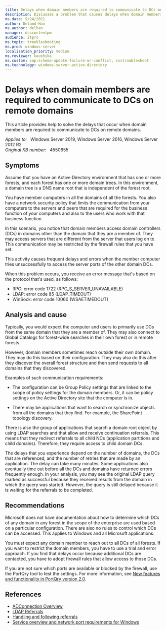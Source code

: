 ```yaml
---
title: Delays when domain members are required to communicate to DCs on remote domains
description: Discusses a problem that causes delays when domain members try to access domain controllers in other domains.
ms.date: 9/24/2021
author: Deland-Han
ms.author: delhan
manager: dcscontentpm
audience: itpro
ms.topic: troubleshooting
ms.prod: windows-server
localization_priority: medium
ms.reviewer: kaushika
ms.custom: sap:schema-update-failure-or-conflict, csstroubleshoot
ms.technology: windows-server-active-directory
---
```

# Delays when domain members are required to communicate to DCs on remote domains

This article provides help to solve the delays that occur when domain members are required to communicate to DCs on remote domains.

_Applies to:_ &nbsp; Windows Server 2019, Windows Server 2016, Windows Server 2012 R2  
_Original KB number:_ &nbsp; 4550655

## Symptoms

Assume that you have an Active Directory environment that has one or more forests, and each forest has one or more domain trees. In this environment, a domain tree is a DNS name root that is independent of the forest root.  

You have member computers in all the domains of all the forests. You also have a network security policy that limits the communication from your computers to the servers and peers that are required for the business function of your computers and also to the users who work with that business function.  

In this scenario, you notice that domain members access domain controllers (DCs) in domains other than the domain that they are a member of. They may access servers that are different from the server that users log on to. This communication may be restricted by the firewall rules that you have set.  

This activity causes frequent delays and errors when the member computer tries unsuccessfully to access the server ports of the other domain DCs.  

When this problem occurs, you receive an error message that's based on the protocol that's used, as follows:  

- RPC: error code 1722 (RPC_S_SERVER_UNAVAILABLE)
- LDAP: error code 85 (LDAP_TIMEOUT)
- WinSock: error code 10060 (WSAETIMEDOUT)

## Analysis and cause

Typically, you would expect the computer and users to primarily use DCs from the same domain that they are a member of. They may also connect to Global Catalogs for forest-wide searches in their own forest or in remote forests.  

However, domain members sometimes reach outside their own domain. They may do this based on their configuration. They may also do this after they discover the overall forest structure and then send requests to all domains that they discovered.  

Examples of such communication requirements:  

- The configuration can be Group Policy settings that are linked to the scope of policy settings for the domain members. Or, it can be policy settings on the Active Directory site that the computer is in.

- There may be applications that want to search or synchronize objects from all the domains that they find. For example, the SharePoint topology discovery.  

There is also the group of applications that search a domain root object by using LDAP searches and that allow and receive continuation referrals. This means that they redirect referrals to all child NCs (application partitions and child domains). Therefore, they require access to child domain DCs.  

The delays that you experience depend on the number of domains, the DCs that are referenced, and the number of retries that are made by an application. The delay can take many minutes. Some applications also eventually time out before all the DCs and domains have returned errors frequently enough. In your analysis, you may see the original LDAP query marked as successful because they received results from the domain in which the query was started. However, the query is still delayed because it is waiting for the referrals to be completed.

## Recommendations

Microsoft does not have documentation about how to determine which DCs of any domain in any forest in the scope of the enterprise are used based on a particular configuration. There are also no rules to control which DCs can be accessed. This applies to Windows and all Microsoft applications.  

You must expect any domain member to reach out to all DCs of all forests. If you want to restrict the domain members, you have to use a trial and error approach. If you find that delays occur because additional DCs are contacted, you have to adopt firewall rules that allow access to those DCs.  

If you are not sure which ports are available or blocked by the firewall, use the PortQry tool to test the settings. For more information, see [New features and functionality in PortQry version 2.0](../networking/portqry-command-line-port-scanner-v2.md).

## References

- [ADConnection Overview](/openspecs/windows_protocols/ms-adts/f460470c-8923-4836-95e3-cc09ef00a1a4)  
- [LDAP Referrals](/openspecs/windows_protocols/ms-adts/5cf1457f-b812-4e8c-afb4-e48505e19ca2)  
- [Handling and following referrals](/openspecs/windows_protocols/ms-adts/b2edefdd-16f9-413d-88c5-a2f5c137bafe)  
- [Service overview and network port requirements for Windows](../networking/service-overview-and-network-port-requirements.md)
